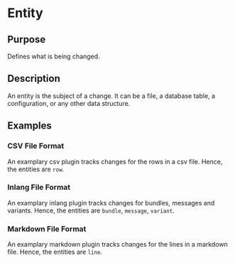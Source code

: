 # Entity

## Purpose 

Defines what is being changed. 

## Description

An entity is the subject of a change. It can be a file, a database table, a configuration, or any other data structure.

## Examples

### CSV File Format

An examplary csv plugin tracks changes for the rows in a csv file. Hence, the entities are `row`. 

### Inlang File Format

An examplary inlang plugin tracks changes for bundles, messages and variants. Hence, the entities are `bundle`, `message`, `variant`.

### Markdown File Format

An examplary markdown plugin tracks changes for the lines in a markdown file. Hence, the entities are `line`.


